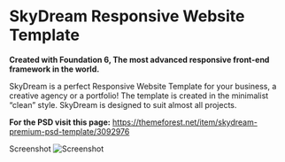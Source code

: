 # SkyDream Responsive Website Template

**Created with Foundation 6, The most advanced responsive front-end framework in the world.**

SkyDream is a perfect Responsive Website Template for your business, a creative agency or a portfolio! The template is created in the minimalist “clean” style. SkyDream is designed to suit almost all projects.

**For the PSD visit this page:**
<https://themeforest.net/item/skydream-premium-psd-template/3092976>


Screenshot
![Screenshot](https://cloud.githubusercontent.com/assets/4121265/25488065/9ea855de-2b98-11e7-8815-86b1a54beada.png "SkyDream")

